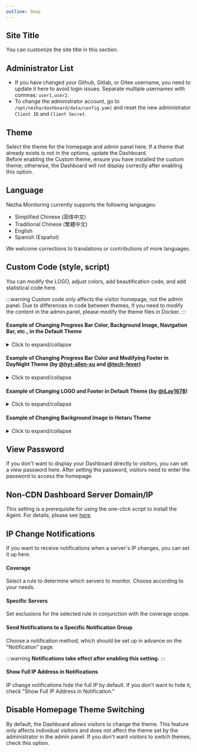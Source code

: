 ```yaml
---
outline: deep
---
```


## Site Title

You can customize the site title in this section.

## Administrator List

- If you have changed your Github, Gitlab, or Gitee username, you need to update it here to avoid login issues. Separate multiple usernames with commas: `user1,user2`.
- To change the administrator account, go to `/opt/nezha/dashboard/data/config.yaml` and reset the new administrator `Client ID` and `Client Secret`.

## Theme

Select the theme for the homepage and admin panel here. If a theme that already exists is not in the options, update the Dashboard.  
Before enabling the Custom theme, ensure you have installed the custom theme; otherwise, the Dashboard will not display correctly after enabling this option.

## Language

Nezha Monitoring currently supports the following languages:

- Simplified Chinese (简体中文)
- Traditional Chinese (繁體中文)
- English
- Spanish (Español)

We welcome corrections to translations or contributions of more languages.

## Custom Code (style, script)

You can modify the LOGO, adjust colors, add beautification code, and add statistical code here.

:::warning 
Custom code only affects the visitor homepage, not the admin panel. Due to differences in code between themes, if you need to modify the content in the admin panel, please modify the theme files in Docker.
:::

#### Example of Changing Progress Bar Color, Background Image, Navigation Bar, etc., in the Default Theme

<details>
  <summary>Click to expand/collapse</summary>

  ```html
  <style>
  /* Screen adaptation */
  @media only screen and (min-width: 1200px) {
      .ui.container {
      width: 80% !important;
  }
  }

  @media only screen and (max-width: 767px) {
      .ui.card>.content>.header:not(.ui), .ui.cards>.card>.content>.header:not(.ui) {
          margin-top: 0.4em !important;
      }
  }

  /* Overall icons */
  i.icon {
      color: #000;
      width: 1.2em !important;
  }

  /* Background image */
  body {
      content: " " !important;
      background: fixed !important;
      z-index: -1 !important;
      top: 0 !important;
      right: 0 !important;
      bottom: 0 !important;
      left: 0 !important;
      background-position: top !important;
      background-repeat: no-repeat !important;
      background-size: cover !important;
      background-image: url(https://backgroud.img) !important;
      font-family: Arial,Helvetica,sans-serif !important;
  }

  /* Navigation bar */
  .ui.large.menu {
      border: 0 !important;
      border-radius: 0px !important;
      background-color: rgba(255, 255, 255, 55%) !important;
  }

  /* Homepage buttons */
  .ui.menu .active.item {
      background-color: transparent !important;
  }

  /* Navigation bar dropdown */
  .ui.dropdown .menu {
      border: 0 !important;
      border-radius: 0 !important;
      background-color: rgba(255, 255, 255, 80%) !important;
  }

  /* Login button */
  .nezha-primary-btn {
      background-color: transparent !important;
      color: #000 !important;
  }

  /* Large card */
  #app .ui.fluid.accordion {
      background-color: #fbfbfb26 !important;
      border-radius: 0.4rem !important;
  }

  /* Small card */
  .ui.four.cards>.card {
      border-radius: 0.6rem !important;
      background-color: #fafafaa3 !important;
  }

  .status.cards .wide.column {
      padding-top: 0 !important;
      padding-bottom: 0 !important;
      height: 3.3rem !important;
  }

  .status.cards .three.wide.column {
      padding-right: 0rem !important;
  }

  .status.cards .wide.column:nth-child(1) {
      margin-top: 2rem !important;
  }

  .status.cards .wide.column:nth-child(2) {
      margin-top: 2rem !important;
  }

  .status.cards .description {
      padding-bottom: 0 !important;
  }

  /* Server name */
  .status.cards .flag {
      margin-right: 0.5rem !important;
  }

  /* Popup card icon */
  .status.cards .header > .info.icon {
      margin-right: 0 !important;
  }

  .nezha-secondary-font {
      color: #2175ba !important;
  }

  /* Upload/download */
  .status.cards .outline.icon {
      margin-right: 1px !important;
  }

  i.arrow.alternate.circle.down.outline.icon {
      color: #2175ba !important;
  }

  i.arrow.alternate.circle.up.outline.icon {
      color: red !important;
  }

  /* Popup card small arrow */
  .ui.right.center.popup {
      margin: -3px 0 0 0.914286em !important;
      -webkit-transform-origin: left 50% !important;
      transform-origin: left 50% !important;
  }

  .ui.bottom.left.popup {
      margin-left: 1px !important;
      margin-top: 3px !important;
  }

  .ui.top.left.popup {
      margin-left: 0 !important;
      margin-bottom: 10px !important;
  }

  .ui.top.right.popup {
      margin-right: 0 !important;
      margin-bottom: 8px !important;
  }

  .ui.left.center.popup {
      margin: -3px .91428571em 0 0 !important;
      -webkit-transform-origin: right 50% !important;
      transform-origin: right 50% !important;
  }

  .ui.right.center.popup:before,
  .ui.left.center.popup:before {
      border: 0px solid #fafafaeb !important;
      background: #fafafaeb !important;
  }

  .ui.top.popup:before {
      border-color: #fafafaeb transparent transparent !important;
  }

  .ui.popup:before {
      border-color: #fafafaeb transparent transparent !important;
  }

  .ui.bottom.left.popup:before {
      border-radius: 0 !important;
      border: 1px solid transparent !important;
      border-color: #fafafaeb transparent transparent !important;
      background: #fafafaeb !important;
      -webkit-box-shadow: 0px 0px 0 0 #fafafaeb !important;
      box-shadow: 0px 0px 0 0 #fafafaeb !important;
      -webkit-tap-highlight-color: rgba(0,0,0,0) !important;
  }

  .ui.bottom.right.popup:before {
      border-radius: 0 !important;
      border: 1px solid transparent !important;
      border-color: #fafafaeb transparent transparent !重要;
      background: #fafafaeb !重要
      -webkit-box-shadow: 0px 0px 0 0 #fafafaeb !重要;
      box-shadow: 0px 0px 0 0 #fafafaeb !重要;
      -webkit-tap-highlight-color: rgba(0,0,0,0) !重要;
  }

  .ui.top.left.popup:before {
      border-radius: 0 !重要;
      border: 1px solid transparent !重要;
      border-color: #fafafaeb transparent transparent !重要;
      background: #fafafaeb !重要;
      -webkit-box-shadow: 0px 0px 0 0 #fafafaeb !重要;
      box-shadow: 0px 0px 0 0 #fafafaeb !重要;
      -webkit-tap-highlight-color: rgba(0,0,0,0) !重要;
  }

  .ui.top.right.popup:before {
      border-radius: 0 !重要;
      border: 1px solid transparent !重要;
      border-color: #fafafaeb transparent transparent !重要;
      background: #fafafaeb !重要;
      -webkit-box-shadow: 0px 0px 0 0 #fafafaeb !重要;
      box-shadow: 0px 0px 0 0 #fafafaeb !重要;
      -webkit-tap-highlight-color: rgba(0,0,0,0) !重要;
  }

  .ui.left.center.popup:before {
      border-radius: 0 !重要;
      border: 1px solid transparent !重要;
      border-color: #fafafaeb transparent transparent !重要;
      background: #fafafaeb !重要;
      -webkit-box-shadow: 0px 0px 0 0 #fafafaeb !重要;
      box-shadow: 0px 0px 0 0 #fafafaeb !重要;
      -webkit-tap-highlight-color: rgba(0,0,0,0) !重要;
  }

  /* Popup card */
  .status.cards .ui.content.popup {
      min-width: 20rem !重要;
      line-height: 2rem !重要;
      border-radius: 5px !重要;
      border: 1px solid transparent !重要;
      background-color: #fafafaeb !重要;
      font-family: Arial,Helvetica,sans-serif !重要;
  }

  .ui.content {
      margin: 0 !重要;
      padding: 1em !重要;
  }

  /* Service page */
  .ui

.table {
      background: RGB(225,225,225,0.6) !重要;
  }

  .ui.table thead th {
      background: transparent !重要;
  }

  /* Service page progress bar */
  .service-status .good {
      background-color: #2175ba !重要;
  }

  .service-status .danger {
      background-color: red !重要;
  }

  .service-status .warning {
      background-color: orange !重要;
  }

  /* Copyright */
  .ui.inverted.segment, .ui.primary.inverted.segment {
      color: #000 !重要;
      font-weight: bold !重要;
      background-color: #fafafaa3 !重要;
  }
  </style>

  <!--Logo and Copyright-->
  <script>
  window.onload = function(){
  var avatar=document.querySelector(".item img")
  var footer=document.querySelector("div.is-size-7")
  footer.innerHTML="Copyright info"
  footer.style.visibility="visible"
  avatar.src="https:/img.src"
  avatar.style.visibility="visible"
  }
  </script>
  ```
</details>

#### Example of Changing Progress Bar Color and Modifying Footer in DayNight Theme (by [@hyt-allen-xu](https://github.com/hyt-allen-xu) and [@tech-fever](https://github.com/tech-fever))

<details>
  <summary>Click to expand/collapse</summary>

  ```html
  <style>
  .ui.fine.progress> .progress-bar {
    background-color: #00a7d0 !important;
  }
  </style>
  
  <script>
  window.onload = function(){
    var avatar = document.querySelector("img");
    var footer = document.querySelector("div.footer-container");
    footer.innerHTML = "©2021 Your Name & Powered by Your Name";
    footer.style.visibility = "visible";
    avatar.src = "Your Image URL";
    avatar.style.visibility = "visible";
  }
  </script>
  ```
</details>

#### Example of Changing LOGO and Footer in Default Theme (by [@iLay1678](https://github.com/iLay1678))

<details>
  <summary>Click to expand/collapse</summary>

  ```html
  <style>
  .right.menu>a {
    visibility: hidden;
  }
  .footer .is-size-7 {
    visibility: hidden;
  }
  .item img {
    visibility: hidden;
  }
  </style>
  <script>
  window.onload = function() {
    var avatar = document.querySelector(".item img");
    var footer = document.querySelector("div.is-size-7");
    footer.innerHTML = "Powered by Your Name";
    footer.style.visibility = "visible";
    avatar.src = "Your Square Logo URL";
    avatar.style.visibility = "visible";
  }
  </script>
  ```
</details>

#### Example of Changing Background Image in Hotaru Theme

<details>
  <summary>Click to expand/collapse</summary>

  ```html
  <style>
  .hotaru-cover {
     background: url(https://s3.ax1x.com/2020/12/08/DzHv6A.jpg) center;
  }
  </style>
  ```
</details>

## View Password

If you don't want to display your Dashboard directly to visitors, you can set a view password here. After setting the password, visitors need to enter the password to access the homepage.

## Non-CDN Dashboard Server Domain/IP

This setting is a prerequisite for using the one-click script to install the Agent. For details, please see [here](/en_US/guide/agent.html#preparation).

## IP Change Notifications

If you want to receive notifications when a server's IP changes, you can set it up here.

#### Coverage

Select a rule to determine which servers to monitor. Choose according to your needs.

#### Specific Servers

Set exclusions for the selected rule in conjunction with the coverage scope.

#### Send Notifications to a Specific Notification Group

Choose a notification method, which should be set up in advance on the "Notification" page.

:::warning 
**Notifications take effect after enabling this setting.**
:::

#### Show Full IP Address in Notifications

IP change notifications hide the full IP by default. If you don't want to hide it, check "Show Full IP Address in Notification."

## Disable Homepage Theme Switching

By default, the Dashboard allows visitors to change the theme. This feature only affects individual visitors and does not affect the theme set by the administrator in the admin panel. If you don't want visitors to switch themes, check this option.